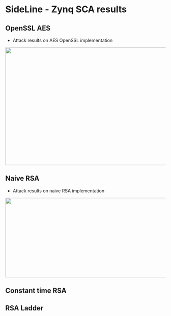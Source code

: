 # SideLine - Zynq SCA results


## OpenSSL AES

- Attack results on AES OpenSSL implementation

<p align="center">
<img src="https://user-images.githubusercontent.com/67143135/88479697-424f1100-cf51-11ea-8a23-002140716dde.png" width="600" height="370">
</p>

## Naive RSA

- Attack results on naive RSA implementation

<p align="center">
<img src="https://user-images.githubusercontent.com/67143135/88479768-d5884680-cf51-11ea-84ad-4b7c37d617ee.png" width="800" height="250">
</p>

## Constant time RSA

## RSA Ladder

